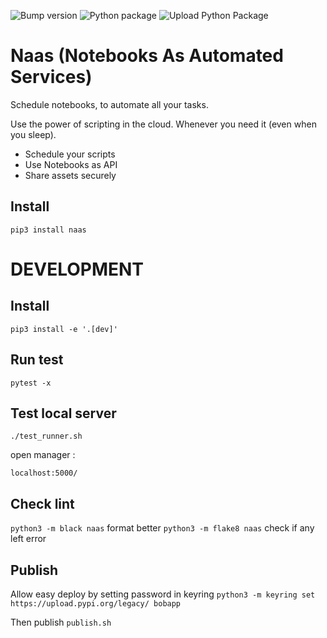 ![Bump version](https://github.com/jupyter-naas/naas/workflows/Bump%20version/badge.svg)
![Python package](https://github.com/jupyter-naas/naas/workflows/Python%20package/badge.svg)
![Upload Python Package](https://github.com/jupyter-naas/naas/workflows/Upload%20Python%20Package/badge.svg)

# Naas (Notebooks As Automated Services)

Schedule notebooks, to automate all your tasks.

Use the power of scripting in the cloud.
Whenever you need it (even when you sleep).

* Schedule your scripts
* Use Notebooks as API
* Share assets securely

## Install

`pip3 install naas`


# DEVELOPMENT

## Install

`pip3 install -e '.[dev]'`

## Run test 

`pytest -x`  

## Test local server

`./test_runner.sh`

open manager :

`localhost:5000/`

## Check lint

`python3 -m black naas` format better
`python3 -m flake8 naas` check if any left error

## Publish

Allow easy deploy by setting password in keyring
`python3 -m keyring set https://upload.pypi.org/legacy/ bobapp`

Then publish
`publish.sh`
